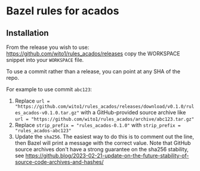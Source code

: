 # Bazel rules for acados

## Installation

From the release you wish to use:
<https://github.com/wito1/rules_acados/releases>
copy the WORKSPACE snippet into your `WORKSPACE` file.

To use a commit rather than a release, you can point at any SHA of the repo.

For example to use commit `abc123`:

1. Replace `url = "https://github.com/wito1/rules_acados/releases/download/v0.1.0/rules_acados-v0.1.0.tar.gz"` with a GitHub-provided source archive like `url = "https://github.com/wito1/rules_acados/archive/abc123.tar.gz"`
1. Replace `strip_prefix = "rules_acados-0.1.0"` with `strip_prefix = "rules_acados-abc123"`
1. Update the `sha256`. The easiest way to do this is to comment out the line, then Bazel will
   print a message with the correct value. Note that GitHub source archives don't have a strong
   guarantee on the sha256 stability, see
   <https://github.blog/2023-02-21-update-on-the-future-stability-of-source-code-archives-and-hashes/>
